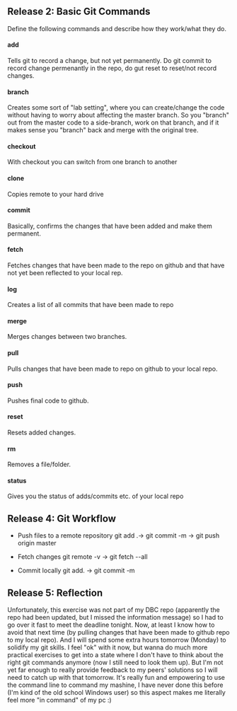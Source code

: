 ## Release 2: Basic Git Commands
Define the following commands and describe how they work/what they do.  


#### add
<!-- Your defnition here -->
Tells git to record a change, but not yet permanently. Do git commit to record change permenantly in the repo, do gut reset to reset/not record changes.

#### branch
<!-- Your defnition here -->
Creates some sort of "lab setting", where you can create/change the code without having to worry about affecting the master branch. So you "branch" out from the master code to a side-branch, work on that branch, and if it makes sense you "branch" back and merge with the original tree.

#### checkout
<!-- Your defnition here -->
With checkout you can switch from one branch to another

#### clone
<!-- Your defnition here -->
Copies remote to your hard drive

#### commit
<!-- Your defnition here -->
Basically, confirms the changes that have been added and make them permanent.

#### fetch
<!-- Your defnition here -->
Fetches changes that have been made to the repo on github and that have not yet been reflected to your local rep.

#### log
<!-- Your defnition here -->
Creates a list of all commits that have been made to repo

#### merge
<!-- Your defnition here -->
Merges changes between two branches.

#### pull
<!-- Your defnition here -->
Pulls changes that have been made to repo on github to your local repo.

#### push
<!-- Your defnition here -->
Pushes final code to github.

#### reset
<!-- Your defnition here -->
Resets added changes.

#### rm
<!-- Your defnition here -->
Removes a file/folder.

#### status
Gives you the status of adds/commits etc. of your local repo

## Release 4: Git Workflow

- Push files to a remote repository
git add .-> git commit -m -> git push origin master

- Fetch changes
git remote -v -> git fetch --all

- Commit locally
git add. -> git commit -m

## Release 5: Reflection
Unfortunately, this exercise was not part of my DBC repo (apparently the repo had been updated, but I missed the information message) so I had to go over it fast to meet the deadline tonight. Now, at least I know how to avoid that next time (by pulling changes that have been made to github repo to my local repo). And I will spend some extra hours tomorrow (Monday) to solidify my git skills. I feel "ok" with it now, but wanna do much more practical exercises to get into a state where I don't have to think about the right git commands anymore (now I still need to look them up). But I'm not yet far enough to really provide feedback to my peers' solutions so I will need to catch up with that tomorrow. It's really fun and empowering to use the command line to command my mashine, I have never done this before (I'm kind of the old school Windows user) so this aspect makes me literally feel more "in command" of my pc :)